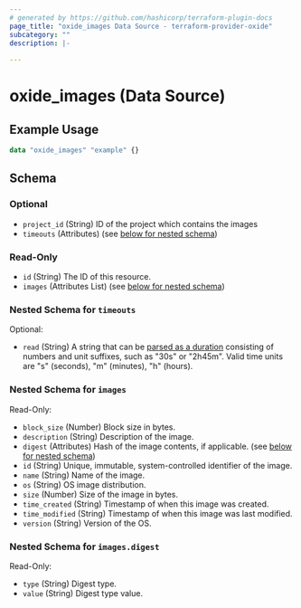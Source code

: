 ```yaml
---
# generated by https://github.com/hashicorp/terraform-plugin-docs
page_title: "oxide_images Data Source - terraform-provider-oxide"
subcategory: ""
description: |-
  
---
```


# oxide_images (Data Source)



## Example Usage

```terraform
data "oxide_images" "example" {}
```

<!-- schema generated by tfplugindocs -->
## Schema

### Optional

- `project_id` (String) ID of the project which contains the images
- `timeouts` (Attributes) (see [below for nested schema](#nestedatt--timeouts))

### Read-Only

- `id` (String) The ID of this resource.
- `images` (Attributes List) (see [below for nested schema](#nestedatt--images))

<a id="nestedatt--timeouts"></a>
### Nested Schema for `timeouts`

Optional:

- `read` (String) A string that can be [parsed as a duration](https://pkg.go.dev/time#ParseDuration) consisting of numbers and unit suffixes, such as "30s" or "2h45m". Valid time units are "s" (seconds), "m" (minutes), "h" (hours).


<a id="nestedatt--images"></a>
### Nested Schema for `images`

Read-Only:

- `block_size` (Number) Block size in bytes.
- `description` (String) Description of the image.
- `digest` (Attributes) Hash of the image contents, if applicable. (see [below for nested schema](#nestedatt--images--digest))
- `id` (String) Unique, immutable, system-controlled identifier of the image.
- `name` (String) Name of the image.
- `os` (String) OS image distribution.
- `size` (Number) Size of the image in bytes.
- `time_created` (String) Timestamp of when this image was created.
- `time_modified` (String) Timestamp of when this image was last modified.
- `version` (String) Version of the OS.

<a id="nestedatt--images--digest"></a>
### Nested Schema for `images.digest`

Read-Only:

- `type` (String) Digest type.
- `value` (String) Digest type value.
